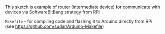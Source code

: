 This sketch is example of router (intermediate device) for communicate with devices via SoftwareBitBang strategy from RPi

`Makefile` - for compiling code and flashing it to Arduino directly from RPi (see https://github.com/sudar/Arduino-Makefile)
